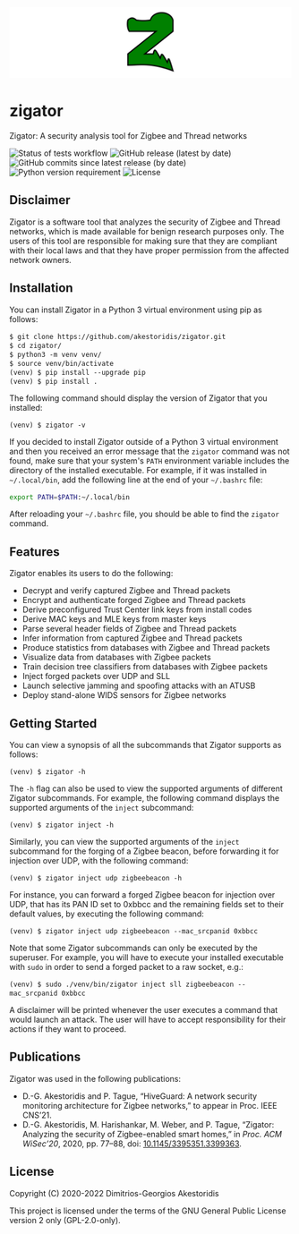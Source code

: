 <img src="https://github.com/akestoridis/zigator/raw/27dfb2fa3022d7886bef3050c2637473bb4e5995/zigator-header.png">

# zigator

Zigator: A security analysis tool for Zigbee and Thread networks

<!-- START OF BADGES -->
![Status of tests workflow](https://img.shields.io/github/workflow/status/akestoridis/zigator/wf01-tests?label=tests)
![GitHub release (latest by date)](https://img.shields.io/github/v/release/akestoridis/zigator)
![GitHub commits since latest release (by date)](https://img.shields.io/github/commits-since/akestoridis/zigator/latest)
![Python version requirement](https://img.shields.io/badge/python-3.7%20%7C%203.8%20%7C%203.9%20%7C%203.10-blue)
![License](https://img.shields.io/badge/license-GPL--2.0--only-blue)
<!-- END OF BADGES -->


## Disclaimer

Zigator is a software tool that analyzes the security of Zigbee and Thread networks, which is made available for benign research purposes only.
The users of this tool are responsible for making sure that they are compliant with their local laws and that they have proper permission from the affected network owners.


## Installation

You can install Zigator in a Python 3 virtual environment using pip as follows:
```console
$ git clone https://github.com/akestoridis/zigator.git
$ cd zigator/
$ python3 -m venv venv/
$ source venv/bin/activate
(venv) $ pip install --upgrade pip
(venv) $ pip install .
```

The following command should display the version of Zigator that you installed:
```console
(venv) $ zigator -v
```

If you decided to install Zigator outside of a Python 3 virtual environment and then you received an error message that the `zigator` command was not found, make sure that your system's `PATH` environment variable includes the directory of the installed executable.
For example, if it was installed in `~/.local/bin`, add the following line at the end of your `~/.bashrc` file:
```bash
export PATH=$PATH:~/.local/bin
```

After reloading your `~/.bashrc` file, you should be able to find the `zigator` command.


## Features

Zigator enables its users to do the following:

* Decrypt and verify captured Zigbee and Thread packets
* Encrypt and authenticate forged Zigbee and Thread packets
* Derive preconfigured Trust Center link keys from install codes
* Derive MAC keys and MLE keys from master keys
* Parse several header fields of Zigbee and Thread packets
* Infer information from captured Zigbee and Thread packets
* Produce statistics from databases with Zigbee and Thread packets
* Visualize data from databases with Zigbee packets
* Train decision tree classifiers from databases with Zigbee packets
* Inject forged packets over UDP and SLL
* Launch selective jamming and spoofing attacks with an ATUSB
* Deploy stand-alone WIDS sensors for Zigbee networks


## Getting Started

You can view a synopsis of all the subcommands that Zigator supports as follows:
```console
(venv) $ zigator -h
```

The `-h` flag can also be used to view the supported arguments of different Zigator subcommands.
For example, the following command displays the supported arguments of the `inject` subcommand:
```console
(venv) $ zigator inject -h
```

Similarly, you can view the supported arguments of the `inject` subcommand for the forging of a Zigbee beacon, before forwarding it for injection over UDP, with the following command:
```console
(venv) $ zigator inject udp zigbeebeacon -h
```

For instance, you can forward a forged Zigbee beacon for injection over UDP, that has its PAN ID set to 0xbbcc and the remaining fields set to their default values, by executing the following command:
```console
(venv) $ zigator inject udp zigbeebeacon --mac_srcpanid 0xbbcc
```

Note that some Zigator subcommands can only be executed by the superuser.
For example, you will have to execute your installed executable with `sudo` in order to send a forged packet to a raw socket, e.g.:
```console
(venv) $ sudo ./venv/bin/zigator inject sll zigbeebeacon --mac_srcpanid 0xbbcc
```

A disclaimer will be printed whenever the user executes a command that would launch an attack.
The user will have to accept responsibility for their actions if they want to proceed.


## Publications

Zigator was used in the following publications:

* D.-G. Akestoridis and P. Tague, “HiveGuard: A network security monitoring architecture for Zigbee networks,” to appear in Proc. IEEE CNS’21.
* D.-G. Akestoridis, M. Harishankar, M. Weber, and P. Tague, “Zigator: Analyzing the security of Zigbee-enabled smart homes,” in *Proc. ACM WiSec’20*, 2020, pp. 77–88, doi: [10.1145/3395351.3399363](https://doi.org/10.1145/3395351.3399363).


## License

Copyright (C) 2020-2022 Dimitrios-Georgios Akestoridis

This project is licensed under the terms of the GNU General Public License version 2 only (GPL-2.0-only).
